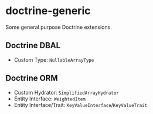 # doctrine-generic
 Some general purpose Doctrine extensions.
## Doctrine DBAL
 * Custom Type: `NullableArrayType`
## Doctrine ORM
 * Custom Hydrator: `SimplifiedArrayHydrator`
 * Entity Interface: `WeightedItem`
 * Entity Interface/Trait: `KeyValueInterface`/`KeyValueTrait`
